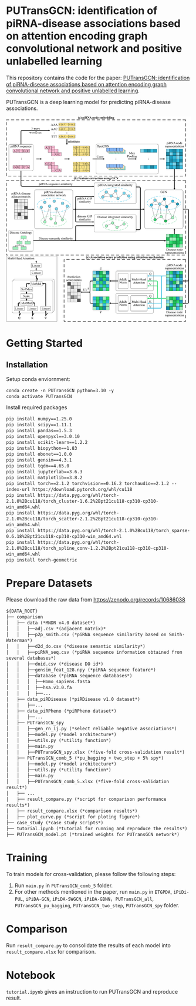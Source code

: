 # PUTransGCN: identiﬁcation of piRNA-disease associations based on attention encoding graph convolutional network and positive unlabelled learning

This repository contains the code for the paper: [PUTransGCN: identiﬁcation of piRNA-disease associations based on attention encoding graph convolutional network and positive unlabelled learning]().

PUTransGCN is a deep learning model for predicting piRNA-disease associations.

![Alt text](fig/flowchart.jpg?raw=true "PUTransGCN pipeline")


# Getting Started

## Installation
Setup conda enviornment:
```
conda create -n PUTransGCN python=3.10 -y
conda activate PUTransGCN
```

Install required packages
```
pip install numpy==1.25.0
pip install scipy==1.11.1
pip install pandas==1.5.3
pip install openpyxl==3.0.10
pip install scikit-learn==1.2.2
pip install biopython==1.83
pip install obonet==1.0.0
pip install gensim==4.3.1
pip install tqdm==4.65.0
pip install jupyterlab==3.6.3
pip install matplotlib==3.8.2
pip install torch==2.1.2 torchvision==0.16.2 torchaudio==2.1.2 --index-url https://download.pytorch.org/whl/cu118
pip install https://data.pyg.org/whl/torch-2.1.0%2Bcu118/torch_cluster-1.6.2%2Bpt21cu118-cp310-cp310-win_amd64.whl
pip install https://data.pyg.org/whl/torch-2.1.0%2Bcu118/torch_scatter-2.1.2%2Bpt21cu118-cp310-cp310-win_amd64.whl
pip install https://data.pyg.org/whl/torch-2.1.0%2Bcu118/torch_sparse-0.6.18%2Bpt21cu118-cp310-cp310-win_amd64.whl
pip install https://data.pyg.org/whl/torch-2.1.0%2Bcu118/torch_spline_conv-1.2.2%2Bpt21cu118-cp310-cp310-win_amd64.whl
pip install torch-geometric
```

# Prepare Datasets

Please download the raw data from https://zenodo.org/records/10686038
```
${DATA_ROOT}
├── comparison
│   ├── data (*MNDR v4.0 dataset*)
│   │   ├──adj.csv *(adjacent matrix)*
│   │   ├──p2p_smith.csv (*piRNA sequence similarity based on Smith-Waterman*)
│   │   ├──d2d_do.csv (*disease semantic similarity*)
│   │   ├──piRNA_seq.csv (*piRNA sequence information obtained from several databases*)
│   │   ├──doid.csv (*disease DO id*)
│   │   ├──gensim_feat_128.npy (*piRNA sequence feature*)
│   │   ├──database (*piRNA sequence databases*)
│   │   │  ├──Homo_sapiens.fasta
│   │   │  ├──hsa.v3.0.fa
│   │   │  ├──...
│   ├── data_piRDisease (*piRDisease v1.0 dataset*)
│   │   ├──...
│   ├── data_piRPheno (*piRPheno dataset*)
│   │   ├──...
│   ├── PUTransGCN_spy
│   │   ├──gen_rn_ij.py (*select reliable negative associations*)
│   │   ├──model.py (*model architecture*)
│   │   ├──utils.py (*utility function*)
│   │   ├──main.py
│   │   ├──PUTransGCN_spy.xlsx (*five-fold cross-validation result*)
│   ├── PUTransGCN_comb_5 (*pu_bagging + two_step + 5% spy*)
│   │   ├──model.py (*model architecture*)
│   │   ├──utils.py (*utility function*)
│   │   ├──main.py
│   │   ├──PUTransGCN_comb_5.xlsx (*five-fold cross-validation result*)
│   ├── ...
│   ├── result_compare.py (*script for comparison performance results*)
│   ├── result_compare.xlsx (*comparison results*)
│   ├── plot_curve.py (*script for ploting figure*)
├── case_study (*case study scripts*)
├── tutorial.ipynb (*tutorial for running and reproduce the results*)
├── PUTransGCN_model.pt (*trained weights for PUTransGCN network*)
```

# Training

To train models for cross-validation, please follow the following steps:
1. Run `main.py` in `PUTransGCN_comb_5` folder.
2. For other methods mentioned in the paper, run `main.py` in `ETGPDA`, `iPiDi-PUL`, `iPiDA-GCN`, `iPiDA-SWGCN`, `iPiDA-GBNN`，`PUTransGCN_all`, `PUTransGCN_pu_bagging`, `PUTransGCN_two_step`, `PUTransGCN_spy` folder.

# Comparison

Run `result_compare.py` to consolidate the results of each model into `result_compare.xlsx` for comparison.

# Notebook
`tutorial.ipynb` gives an instruction to run PUTransGCN and reproduce result.
